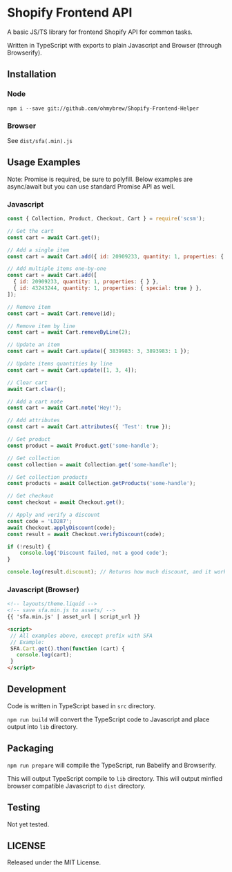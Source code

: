 # Shopify Frontend API

A basic JS/TS library for frontend Shopify API for common tasks.

Written in TypeScript with exports to plain Javascript and Browser (through Browserify).

## Installation

### Node

`npm i --save git://github.com/ohmybrew/Shopify-Frontend-Helper`

### Browser

See `dist/sfa(.min).js`

## Usage Examples

Note: Promise is required, be sure to polyfill. Below examples are async/await but you can use standard Promise API as well.

### Javascript

```javascript
const { Collection, Product, Checkout, Cart } = require('scsm');

// Get the cart
const cart = await Cart.get();

// Add a single item
const cart = await Cart.add({ id: 20909233, quantity: 1, properties: { } });

// Add multiple items one-by-one
const cart = await Cart.add([
  { id: 20909233, quantity: 1, properties: { } },
  { id: 43243244, quantity: 1, properties: { special: true } },
]);

// Remove item
const cart = await Cart.remove(id);

// Remove item by line
const cart = await Cart.removeByLine(2);

// Update an item
const cart = await Cart.update({ 3839983: 3, 3893983: 1 });

// Update items quantities by line
const cart = await Cart.update([1, 3, 4]);

// Clear cart
await Cart.clear();

// Add a cart note
const cart = await Cart.note('Hey!');

// Add attributes
const cart = await Cart.attributes({ 'Test': true });

// Get product
const product = await Product.get('some-handle');

// Get collection
const collection = await Collection.get('some-handle');

// Get collection products
const products = await Collection.getProducts('some-handle');

// Get checkout
const checkout = await Checkout.get();

// Apply and verify a discount
const code = 'LD287';
await Checkout.applyDiscount(code);
const result = await Checkout.verifyDiscount(code);

if (!result) {
    console.log('Discount failed, not a good code');
}

console.log(result.discount); // Returns how much discount, and it worked!
```

### Javascript (Browser)

```html
<!-- layouts/theme.liquid -->
<!-- save sfa.min.js to assets/ -->
{{ 'sfa.min.js' | asset_url | script_url }}

<script>
 // All examples above, execept prefix with SFA
 // Example:
 SFA.Cart.get().then(function (cart) {
   console.log(cart);
 }
</script>
```

## Development

Code is written in TypeScript based in `src` directory.

`npm run build` will convert the TypeScript code to Javascript and place output into `lib` directory.

## Packaging

`npm run prepare` will compile the TypeScript, run Babelify and Browserify.

This will output TypeScript compile to `lib` directory.
This will output minfied browser compatible Javascript to `dist` directory.

## Testing

Not yet tested.

## LICENSE

Released under the MIT License.
